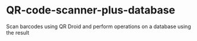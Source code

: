 QR-code-scanner-plus-database
=============================

Scan barcodes using QR Droid and perform operations on a database using the result
